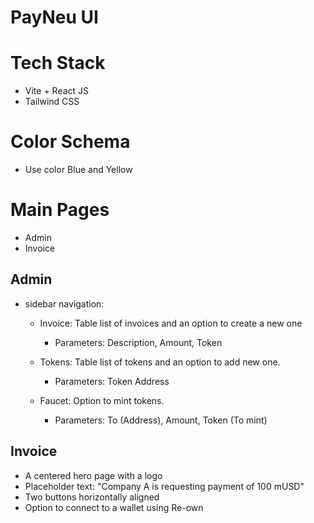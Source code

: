 # PayNeu UI



# Tech Stack
- Vite + React JS
- Tailwind CSS

# Color Schema
- Use color Blue and Yellow

# Main Pages
- Admin
- Invoice

## Admin
- sidebar navigation:
  - Invoice: Table list of invoices and an option to create a new one
    - Parameters: Description, Amount, Token

  - Tokens: Table list of tokens and an option to add new one.
    - Parameters: Token Address

  - Faucet: Option to mint tokens.
    - Parameters: To (Address), Amount, Token (To mint)

## Invoice
- A centered hero page with a logo
- Placeholder text: "Company A is requesting payment of 100 mUSD"
- Two buttons horizontally aligned
- Option to connect to a wallet using Re-own